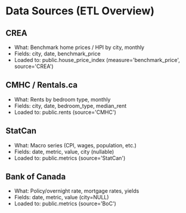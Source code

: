 # Data Sources (ETL Overview)

## CREA

- What: Benchmark home prices / HPI by city, monthly
- Fields: city, date, benchmark_price
- Loaded to: public.house_price_index (measure='benchmark_price', source='CREA')

## CMHC / Rentals.ca

- What: Rents by bedroom type, monthly
- Fields: city, date, bedroom_type, median_rent
- Loaded to: public.rents (source='CMHC')

## StatCan

- What: Macro series (CPI, wages, population, etc.)
- Fields: date, metric, value, city (nullable)
- Loaded to: public.metrics (source='StatCan')

## Bank of Canada

- What: Policy/overnight rate, mortgage rates, yields
- Fields: date, metric, value (city=NULL)
- Loaded to: public.metrics (source='BoC')
